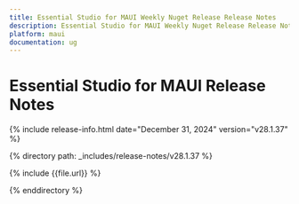 ```yaml
---
title: Essential Studio for MAUI Weekly Nuget Release Release Notes  
description: Essential Studio for MAUI Weekly Nuget Release Release Notes  
platform: maui
documentation: ug
---
```


# Essential Studio for MAUI  Release Notes  

{% include release-info.html date="December 31, 2024"  version="v28.1.37" %} 

{% directory path: _includes/release-notes/v28.1.37 %}

{% include {{file.url}} %}

{% enddirectory %}